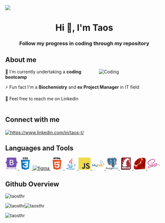 <img align="center" src="https://upload.wikimedia.org/wikipedia/commons/2/20/Matrix_Digital_rain_banner.gif"></img>

<h1 align="center">Hi 👋, I'm Taos </h1>
<h3 align="center">Follow my progress in coding through my repository </h3>


<h2 align="left">About me </h2>

<img align="right" alt="Coding" width="205em" src="https://cdn.dribbble.com/users/4055494/screenshots/15215756/media/d2b66c4ca0192aa26d103448b3d1518b.gif">

🌱 I'm currently undertaking a **coding bootcamp**

⚡ Fun fact I'm a **Biochemistry** 
  and **ex Project Manager** in IT field

💬 Feel free to reach me on Linkedin 
<br/><br/>
<h2 align="left">Connect with me</h2>

<p align="left">
<a href="https://linkedin.com/in/https://www.linkedin.com/in/taos-t/" target="blank"><img align="center" src="https://raw.githubusercontent.com/rahuldkjain/github-profile-readme-generator/master/src/images/icons/Social/linked-in-alt.svg" alt="https://www.linkedin.com/in/taos-t/" height="30" width="40" /></a>
</p>


<h2 align="left">Languages and Tools</h2>

<p align="left"> <a href="https://getbootstrap.com" target="_blank" rel="noreferrer"> <img src="https://raw.githubusercontent.com/devicons/devicon/master/icons/bootstrap/bootstrap-plain-wordmark.svg" alt="bootstrap" width="40" height="40"/> </a> <a href="https://www.w3schools.com/css/" target="_blank" rel="noreferrer"> <img src="https://raw.githubusercontent.com/devicons/devicon/master/icons/css3/css3-original-wordmark.svg" alt="css3" width="40" height="40"/> </a> <a href="https://www.figma.com/" target="_blank" rel="noreferrer"> <img src="https://www.vectorlogo.zone/logos/figma/figma-icon.svg" alt="figma" width="40" height="40"/> </a> <a href="https://www.w3.org/html/" target="_blank" rel="noreferrer"> <img src="https://raw.githubusercontent.com/devicons/devicon/master/icons/html5/html5-original-wordmark.svg" alt="html5" width="40" height="40"/> </a> <a href="https://www.java.com" target="_blank" rel="noreferrer"> <img src="https://raw.githubusercontent.com/devicons/devicon/master/icons/java/java-original.svg" alt="java" width="40" height="40"/> </a> <a href="https://developer.mozilla.org/en-US/docs/Web/JavaScript" target="_blank" rel="noreferrer"> <img src="https://raw.githubusercontent.com/devicons/devicon/master/icons/javascript/javascript-original.svg" alt="javascript" width="40" height="40"/> </a> <a href="https://www.mysql.com/" target="_blank" rel="noreferrer"> <img src="https://raw.githubusercontent.com/devicons/devicon/master/icons/mysql/mysql-original-wordmark.svg" alt="mysql" width="40" height="40"/> </a> <a href="https://www.postgresql.org" target="_blank" rel="noreferrer"> <img src="https://raw.githubusercontent.com/devicons/devicon/master/icons/postgresql/postgresql-original-wordmark.svg" alt="postgresql" width="40" height="40"/> </a> <a href="https://rubyonrails.org" target="_blank" rel="noreferrer"> <img src="https://raw.githubusercontent.com/devicons/devicon/master/icons/rails/rails-original-wordmark.svg" alt="rails" width="40" height="40"/> </a> <a href="https://www.ruby-lang.org/en/" target="_blank" rel="noreferrer"> <img src="https://raw.githubusercontent.com/devicons/devicon/master/icons/ruby/ruby-original.svg" alt="ruby" width="40" height="40"/> </a> <a href="https://sass-lang.com" target="_blank" rel="noreferrer"> <img src="https://raw.githubusercontent.com/devicons/devicon/master/icons/sass/sass-original.svg" alt="sass" width="40" height="40"/> </a> </p>


<h2 align="left">Github Overview</h2>
<p align="left"> <img src="https://komarev.com/ghpvc/?username=taosthr&label=Profile%20views&color=0e75b6&amp;style=flat" alt="taosthr" /> </p>
<p><img align="left" src="https://github-readme-stats.vercel.app/api/top-langs?username=taosthr&show_icons=true&locale=en&layout=compact" alt="taosthr" /></p>

<p>&nbsp;<img align="left" src="https://github-readme-stats.vercel.app/api?username=taosthr&show_icons=true&locale=en" alt="taosthr" /></p>

<p><img align="left" src="https://github-readme-streak-stats.herokuapp.com/?user=taosthr&" alt="taosthr" /></p>

